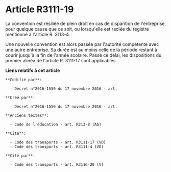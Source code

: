 # Article R3111-19

La convention est résiliée de plein droit en cas de disparition de l'entreprise, pour quelque cause que ce soit, ou
lorsqu'elle est radiée du registre mentionné à l'article R. 3113-4. 

Une nouvelle convention est alors passée par l'autorité compétente avec une autre entreprise. Sa durée est au moins celle de
la période restant à courir jusqu'à la fin de l'année scolaire. Passé ce délai, les dispositions du premier alinéa de
l'article R. 3111-17 sont applicables.

**Liens relatifs à cet article**

	**Codifié par**:

	  - Décret n°2016-1550 du 17 novembre 2016 - art.

	**Créé par**:

	  - Décret n°2016-1550 du 17 novembre 2016 - art.

	**Anciens textes**:

	  - Code de l'éducation - art. R213-8 (Ab)

	**Cite**:

	  - Code des transports - art. R3111-17 (VD)
	  - Code des transports - art. R3111-4 (VD)

	**Cité par**:

	  - Code des transports - art. R3116-20 (V)
